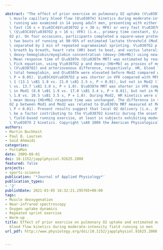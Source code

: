---
abstract: "The effect of prior exercise on pulmonary O2 uptake (V\u0307O2 p) and estimated\
  \ muscle capillary blood flow (Q\u0307m) kinetics during moderate-intensity, field-based\
  \ running was examined in 14 young adult men, presenting with either moderately\
  \ fast (16 s < $\u03C4$V\u0307O2 p < 30 s; MFK) or very fast V\u0307O 2 p kinetics\
  \ ($\u03C4$V\u0307O2 p < 16 s; VFK) (i.e., primary time constant, $\u03C4$V\u0307\
  O2 p). On four occasions, participants completed a square-wave protocol involving\
  \ two bouts of running at 90-95% of estimated lactate threshold (Mod1 and Mod2),\
  \ separated by 2 min of repeated supramaximal sprinting. V\u0307O2 p was measured\
  \ breath by breath, heart rate (HR) beat to beat, and vastus lateralis oxygenation\
  \ deoxy-hemoglobin/myoglobin concentration (deoxy-[Hb+Mb]) using near-infrared spectroscopy.\
  \ Mean response time of Q\u0307m (Q\u0307m MRT) was estimated by rearranging the\
  \ Fick equation, using V\u0307O2 p and deoxy-[Hb+Mb] as proxies of muscle O2 uptake\
  \ (V\u0307O2) and arteriovenous difference, respectively. HR, blood lactate concentration,\
  \ total hemoglobin, and Q\u0307m were elevated before Mod2 compared with Mod1 (all\
  \ P < 0.05). $\u03C4$V\u0307O2 p was shorter in VFK compared with MFK during Mod\
  \ 1 (13.1 \xB1 1.8 vs. 21.0 \xB1 2.5 s, P < 0.01), but not in Mod2 (12.9 \xB1 1.5\
  \ vs. 13.7 \xB1 3.8 s, P < 1.0). Q\u0307m MRT was shorter in VFK compared with MFK\
  \ in Mod1 (8.8 \xB1 1.9 vs. 17.0 \xB1 3.4 s, P < 0.01), but not in Mod 2 (10.1 \xB1\
  \ 1.8 vs. 10.5 \xB1 3.5 s, P = 1.0). During Mod2, HR kinetics were slowed, whereas\
  \ mean deoxy-[Hb+Mb] response time was unchanged. The difference in $\u03C4$V\u0307\
  O2 p between Mod1 and Mod2 was related to Q\u0307m MRT measured at Mod1 (r = 0.71,\
  \ P < 0.01). Present results suggest that local O2 delivery (i.e., Q\u0307m) may\
  \ be a factor contributing to the V\u0307O2 kinetic during the onset of moderate-intensity,\
  \ field-based running exercise, at least in subjects exhibiting moderately fast\
  \ V\u0307O 2 kinetics. Copyright \xA9 2009 the American Physiological Society."
authors:
- Martin Buchheit
- Paul B. Laursen
- Said Ahmaidi
categories:
- PortaMon
date: 2009-08-01
doi: 10.1152/japplphysiol.91625.2008
featured: false
projects:
- sports-science
publication: '*Journal of Applied Physiology*'
publication_types:
- '2'
publishDate: 2021-03-05 16:32:21.295765+00:00
tags:
- Muscle deoxygenation
- Near-infrared spectroscopy
- Oxygen uptake dynamics
- Repeated sprint exercise
- Warm-up
title: Effect of prior exercise on pulmonary O2 uptake and estimated muscle capillary
  blood flow kinetics during moderate-intensity field running in men
url_pdf: http://www.physiology.org/doi/10.1152/japplphysiol.91625.2008

---
